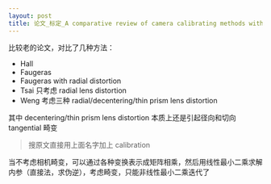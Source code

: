 ```yaml
---
layout: post
title: 论文_标定_A comparative review of camera calibrating methods with accuracy evaluation
---
```


比较老的论文，对比了几种方法：

- Hall
- Faugeras
- Faugeras with radial distortion
- Tsai 只考虑 radial lens distortion
- Weng 考虑三种 radial/decentering/thin prism lens distortion

其中 decentering/thin prism lens distortion 本质上还是引起径向和切向 tangential 畸变

> 搜原文直接用上面名字加上 calibration

当不考虑相机畸变，可以通过各种变换表示成矩阵相乘，然后用线性最小二乘求解内参（直接法，求伪逆），考虑畸变，只能非线性最小二乘迭代了
